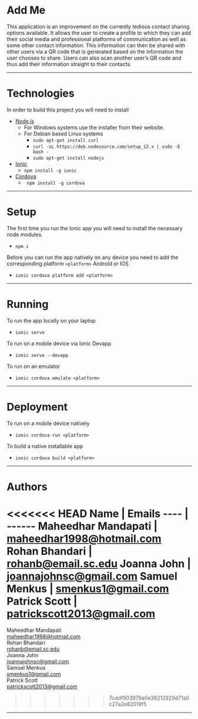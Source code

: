 # Add Me
This application is an improvement on the currently tedious contact sharing options available. It allows the user to create a profile to which they can add their social media and professional platforms of communication as well as some other contact information. This information can then be shared with other users via a QR code that is generated based on the information the user chooses to share. Users can also scan another user’s QR code and thus add their information straight to their contacts.
***
# Technologies
In order to build this project you will need to install
* [Node.js](https://nodejs.org/en/)
   * For Windows systems use the installer from their website.
   * For Debian based Linux systems
      * ```sudo apt-get install curl```
      * ```curl -sL https://deb.nodesource.com/setup_12.x | sudo -E bash -```
      * ```sudo apt-get install nodejs```
* [Ionic](https://ionicframework.com)
   * ```npm install -g ionic```
* [Cordova](https://cordova.apache.org)
   * ``` npm install -g cordova```
***
# Setup
The first time you run the Ionic app you will need to install the necessary node modules.  
   * ```npm i```  

Before you can run the app natively on any device you need to add the corresponding platform ```<platform>``` Android or IOS
   * ```ionic cordova platform add <platform>```
***
# Running
To run the app locally on your laptop
   * ```ionic serve```  

To run on a mobile device via Ionic Devapp
   * ```ionic serve --devapp```  

To run on an emulator
   * ```ionic cordova emulate <platform>```
***
# Deployment
To run on a mobile device natively
* ```ionic cordova run <platform>``` 

To build a native installable app
* ```ionic cordova build <platform>```

***
# Authors
<<<<<<< HEAD
Name | Emails
---- | ------
Maheedhar Mandapati | maheedhar1998@hotmail.com  
Rohan Bhandari | rohanb@email.sc.edu
Joanna John | joannajohnsc@gmail.com
Samuel Menkus | smenkus1@gmail.com
Patrick Scott | patrickscott2013@gmail.com
=======
Maheedhar Mandapati  
   maheedhar1998@hotmail.com  
Rohan Bhandari  
   rohanb@email.sc.edu  
Joanna John  
   joannajohnsc@gmail.com  
Samuel Menkus  
   smenkus1@gmail.com  
Patrick Scott  
   patrickscott2013@gmail.com
>>>>>>> 7cddf903979a0e36212929d71a0c27a2e82019f5
***
